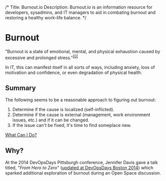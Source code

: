 /*
Title: Burnout.io
Description: Burnout.io is an information resource for developers, sysadmins, and IT managers to aid in combating burnout and restoring a healthy work-life balance.
*/

# Burnout
"Burnout is a state of emotional, mental, and physical exhaustion caused by excessive and prolonged stress."<sup><a target="_blank" href="http://www.helpguide.org/mental/burnout_signs_symptoms.htm">[0]</a></sup> 

In IT, this can manifest itself in all sorts of ways,
including anxiety, loss of motivation and confidence, or even
degradation of physical health.

## Summary
The following seems to be a reasonable approach to figuring out burnout:

1. Determine if the cause is localized (self-inflicted).
2. Determine if the cause is external (management, work environment issues, etc.) and if it
can be changed.
3. If the issue can't be fixed, it's time to find someplace new.

<div id="action">
	<a class="pure-button pure-button-primary button-action" href="/actionables">What Can I Do?</a>
</div>

## Why?
At the 2014 DevOpsDays Pittsburgh conference, Jennifer Davis gave a talk titled, "<i>From Hero to Zero</i>" (<a target="_blank" href="https://vimeo.com/104252736#t=1m4s">updated at DevOpsDays Boston 2014</a>) which sparked additional exploration of burnout during an Open Space discussion.

